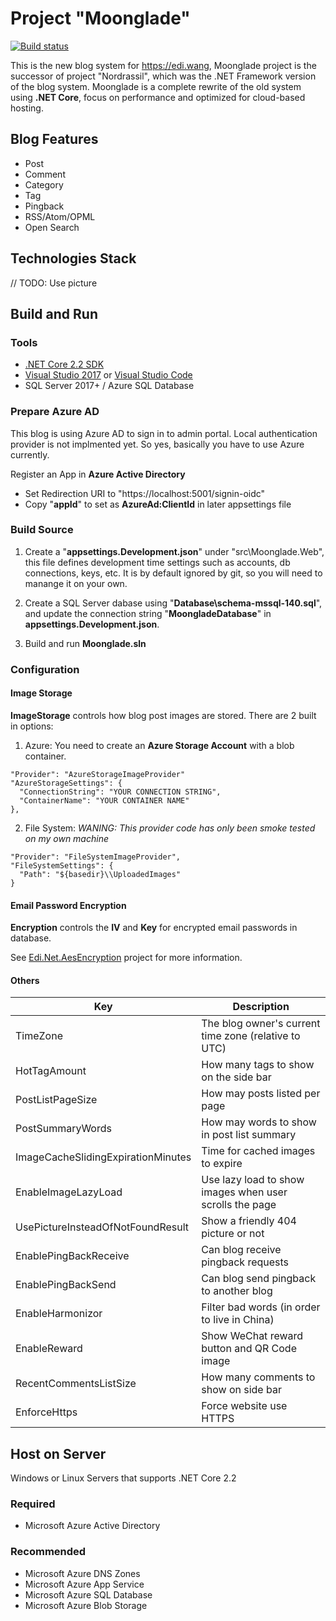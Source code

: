 # Project "Moonglade"

[![Build status](https://dev.azure.com/ediwang/EdiWang-GitHub-Builds/_apis/build/status/Moonglade-Master-CI)](https://dev.azure.com/ediwang/EdiWang-GitHub-Builds/_build/latest?definitionId=50)

This is the new blog system for https://edi.wang, Moonglade project is the successor of project "Nordrassil", which was the .NET Framework version of the blog system. Moonglade is a complete rewrite of the old system using **.NET Core**, focus on performance and optimized for cloud-based hosting.

## Blog Features
- Post
- Comment
- Category
- Tag
- Pingback
- RSS/Atom/OPML
- Open Search

## Technologies Stack

// TODO: Use picture

## Build and Run

### Tools
- [.NET Core 2.2 SDK](http://dot.net)
- [Visual Studio 2017](https://visualstudio.microsoft.com/) or [Visual Studio Code](https://code.visualstudio.com/)
- SQL Server 2017+ / Azure SQL Database

### Prepare Azure AD

This blog is using Azure AD to sign in to admin portal. Local authentication provider is not implmented yet. So yes, basically you have to use Azure currently.

Register an App in **Azure Active Directory**
- Set Redirection URI to "https://localhost:5001/signin-oidc"
- Copy "**appId**" to set as **AzureAd:ClientId** in later appsettings file

### Build Source

1. Create a "**appsettings.Development.json**" under "src\Moonglade.Web", this file defines development time settings such as accounts, db connections, keys, etc. It is by default ignored by git, so you will need to manange it on your own.

2. Create a SQL Server dabase using "**Database\schema-mssql-140.sql**", and update the connection string "**MoongladeDatabase**" in **appsettings.Development.json**. 

3. Build and run **Moonglade.sln**

### Configuration

#### Image Storage
**ImageStorage** controls how blog post images are stored. There are 2 built in options:

1. Azure: You need to create an **Azure Storage Account** with a blob container. 
```
"Provider": "AzureStorageImageProvider"
"AzureStorageSettings": {
  "ConnectionString": "YOUR CONNECTION STRING",
  "ContainerName": "YOUR CONTAINER NAME"
},
```

2. File System: *WANING: This provider code has only been smoke tested on my own machine*
```
"Provider": "FileSystemImageProvider",
"FileSystemSettings": {
  "Path": "${basedir}\\UploadedImages"
}
```

#### Email Password Encryption

**Encryption** controls the **IV** and **Key** for encrypted email passwords in database. 

See [Edi.Net.AesEncryption](https://github.com/EdiWang/Edi.Net.AesEncryption) project for more information.

#### Others

Key | Description
--- | ---
TimeZone | The blog owner's current time zone (relative to UTC)
HotTagAmount | How many tags to show on the side bar
PostListPageSize | How may posts listed per page
PostSummaryWords | How may words to show in post list summary
ImageCacheSlidingExpirationMinutes | Time for cached images to expire
EnableImageLazyLoad | Use lazy load to show images when user scrolls the page
UsePictureInsteadOfNotFoundResult | Show a friendly 404 picture or not
EnablePingBackReceive | Can blog receive pingback requests
EnablePingBackSend | Can blog send pingback to another blog
EnableHarmonizor | Filter bad words (in order to live in China)
EnableReward | Show WeChat reward button and QR Code image
RecentCommentsListSize | How many comments to show on side bar
EnforceHttps | Force website use HTTPS

## Host on Server

Windows or Linux Servers that supports .NET Core 2.2

### Required
- Microsoft Azure Active Directory

### Recommended
- Microsoft Azure DNS Zones
- Microsoft Azure App Service
- Microsoft Azure SQL Database
- Microsoft Azure Blob Storage
